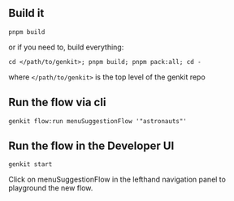 ## Build it

```
pnpm build
```

or if you need to, build everything:

```
cd </path/to/genkit>; pnpm build; pnpm pack:all; cd -
```

where `</path/to/genkit>` is the top level of the genkit repo

## Run the flow via cli

```
genkit flow:run menuSuggestionFlow '"astronauts"'
```

## Run the flow in the Developer UI

```
genkit start
```

Click on menuSuggestionFlow in the lefthand navigation panel to playground the new flow.
